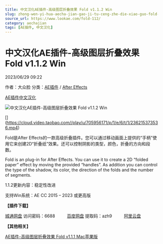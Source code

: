 ```yaml
---
title: 中文汉化AE插件-高级图层折叠效果 Fold v1.1.2 Win
slug: zhong-wen-yi-hua-aecha-jian-gao-ji-tu-ceng-zhe-die-xiao-guo-fold-v1-1-2-win
source_url: https://www.lookae.com/fold-112/
category: aechajian
tags: [AE插件, 中文汉化]
---
```

# 中文汉化AE插件-高级图层折叠效果 Fold v1.1.2 Win

2023/06/29 09:22

作者：大众脸
分类：[AE插件](https://www.lookae.com/after-effects/aechajian/) / [After Effects](https://www.lookae.com/after-effects/)

[AE插件](https://www.lookae.com/tag/ae%e6%8f%92%e4%bb%b6/)[中文汉化](https://www.lookae.com/tag/%e4%b8%ad%e6%96%87%e6%b1%89%e5%8c%96/)

![中文汉化AE插件-高级图层折叠效果 Fold v1.1.2 Win](https://www.lookae.com/wp-content/uploads/2019/09/Fold.jpg "中文汉化AE插件-高级图层折叠效果 Fold v1.1.2 Win-LookAE.com")

[﻿[﻿]("https://cloud.video.taobao.com//play/u/705956171/p/1/e/6/t/1/236215373536.mp4)](https://cloud.video.taobao.com//play/u/705956171/p/1/e/6/t/1/236215373536.mp4)

Fold是After Effects的一款高级折叠插件。您可以通过移动画面上提供的“手柄”使用它来创建2D“折叠纸”效果。还可以控制阴影的类型，颜色，折叠的方向和段数。

Fold is an plug-in for After Effects. You can use it to create a 2D “folded paper” effect by moving the provided “handles”. As addition you can control the type of the shadow, its color, the direction of the folds and the number of segments.

1.1.2更新内容：稳定性改进

支持Win系统：AE CC 2015 – 2023 或更高版

**【插件下载】**

[城通网盘](https://url70.ctfile.com/f/2827370-878569305-ee3014?p=4431) 访问密码：6688          [百度网盘](https://pan.baidu.com/s/1eIxgG5mxswYaQ6CJr7s5wg?pwd=azh9) 提取码：azh9          [阿里云盘](https://www.aliyundrive.com/s/uPGmfBkM5v7)

**【其他相关】**

[AE插件-高级图层折叠效果 Fold v1.1.1 Mac苹果版](https://www.lookae.com/fold-111/)

